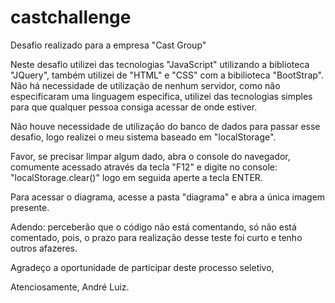 # castchallenge
Desafio realizado para a empresa "Cast Group"


Neste desafio utilizei das tecnologias "JavaScript" utilizando a biblioteca "JQuery", também utilizei de "HTML" e "CSS" com a bibilioteca "BootStrap".
Não há necessidade de utilização de nenhum servidor, como não especificaram uma linguagem especifica, utilizei das tecnologias simples para que qualquer pessoa consiga acessar de onde estiver.

Não houve necessidade de utilização do banco de dados para passar esse desafio, logo realizei o meu sistema baseado em "localStorage".

Favor, se precisar limpar algum dado, abra o console do navegador, comumente acessado através da tecla "F12" e digite no console: "localStorage.clear()" logo em seguida aperte a tecla ENTER.

Para acessar o diagrama, acesse a pasta "diagrama" e abra a única imagem presente.

Adendo: perceberão que o código não está comentando, só não está comentado, pois, o prazo para realização desse teste foi curto e tenho outros afazeres.

Agradeço a oportunidade de participar deste processo seletivo,

Atenciosamente, André Luiz.
